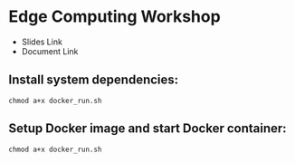 # Edge Computing Workshop

- Slides Link
- Document Link

## Install system dependencies: 
```
chmod a+x docker_run.sh
```


## Setup Docker image and start Docker container: 
```
chmod a+x docker_run.sh
```
